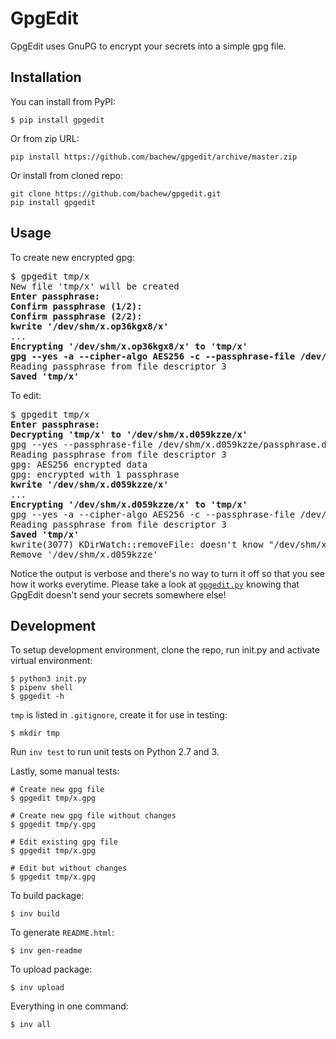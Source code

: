 # GpgEdit

GpgEdit uses GnuPG to encrypt your secrets into a simple gpg file.


## Installation

You can install from PyPI:

```console
$ pip install gpgedit
```

Or from zip URL:

```console
pip install https://github.com/bachew/gpgedit/archive/master.zip
```

Or install from cloned repo:

```consle
git clone https://github.com/bachew/gpgedit.git
pip install gpgedit
```


## Usage

To create new encrypted gpg:

<pre>
$ gpgedit tmp/x
New file 'tmp/x' will be created
<b>Enter passphrase:</b>
<b>Confirm passphrase (1/2):</b>
<b>Confirm passphrase (2/2):</b>
<b>kwrite '/dev/shm/x.op36kgx8/x'</b>
...
<b>Encrypting '/dev/shm/x.op36kgx8/x' to 'tmp/x'
gpg --yes -a --cipher-algo AES256 -c --passphrase-file /dev/shm/x.op36kgx8/passphrase.7zlszwz2 -o tmp/x /dev/shm/x.op36kgx8/x</b>
Reading passphrase from file descriptor 3
<b>Saved 'tmp/x'</b>
</pre>

To edit:

<pre>
$ gpgedit tmp/x
<b>Enter passphrase:</b>
<b>Decrypting 'tmp/x' to '/dev/shm/x.d059kzze/x'</b>
gpg --yes --passphrase-file /dev/shm/x.d059kzze/passphrase.dsl_gwa6 -o /dev/shm/x.d059kzze/x tmp/x
Reading passphrase from file descriptor 3
gpg: AES256 encrypted data
gpg: encrypted with 1 passphrase
<b>kwrite '/dev/shm/x.d059kzze/x'</b>
...
<b>Encrypting '/dev/shm/x.d059kzze/x' to 'tmp/x'</b>
gpg --yes -a --cipher-algo AES256 -c --passphrase-file /dev/shm/x.d059kzze/passphrase.kbp9kerp -o tmp/x /dev/shm/x.d059kzze/x
Reading passphrase from file descriptor 3
<b>Saved 'tmp/x'</b>
kwrite(3077) KDirWatch::removeFile: doesn't know "/dev/shm/x.d059kzze/x"
Remove '/dev/shm/x.d059kzze'
</pre>

Notice the output is verbose and there's no way to turn it off so that you see how it works everytime. Please take a look at <a href="https://github.com/bachew/gpgedit/blob/master/src/gpgedit.py"><code>gpgedit.py</code></a> knowing that GpgEdit doesn't send your secrets somewhere else!


## Development

To setup development environment, clone the repo, run init.py and activate virtual environment:

```console
$ python3 init.py
$ pipenv shell
$ gpgedit -h
```

`tmp` is listed in `.gitignore`, create it for use in testing:

```console
$ mkdir tmp
```

Run `inv test` to run unit tests on Python 2.7 and 3.

Lastly, some manual tests:

```console
# Create new gpg file
$ gpgedit tmp/x.gpg

# Create new gpg file without changes
$ gpgedit tmp/y.gpg

# Edit existing gpg file
$ gpgedit tmp/x.gpg

# Edit but without changes
$ gpgedit tmp/x.gpg
```

To build package:

```console
$ inv build
```

To generate `README.html`:

```console
$ inv gen-readme
```

To upload package:

```console
$ inv upload
```

Everything in one command:

```console
$ inv all
```
